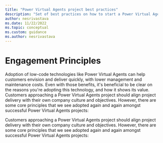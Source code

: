 ```yaml
---
title: "Power Virtual Agents project best practices"
description: "Set of best practices on how to start a Power Virtual Agents project"
author: nesrivastava
ms.date: 11/22/2022
ms.topic: conceptual
ms.custom: guidance
ms.author: nesrivastava
---
```


# Engagement Principles

Adoption of low-code technologies like Power Virtual Agents can help customers envision and deliver quickly, with lower management and maintenance costs. Even with those benefits, it's beneficial to be clear on the reasons you're adopting this technology, and how it shows its value. Customers approaching a Power Virtual Agents project should align project delivery with their own company culture and objectives. However, there are some core principles that we see adopted again and again amongst successful Power Virtual Agents projects:

Customers approaching a Power Virtual Agents project should align project delivery with their own company culture and objectives. However, there are some core principles that we see adopted again and again amongst successful Power Virtual Agents projects:

<!-- TODO -->
